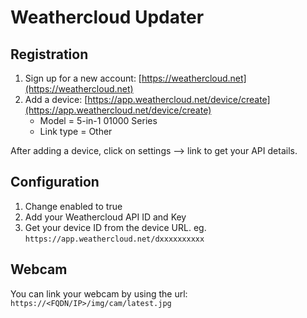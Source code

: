 # Weathercloud Updater

## Registration

1. Sign up for a new account: [https://weathercloud.net](https://weathercloud.net)
2. Add a device: [https://app.weathercloud.net/device/create](https://app.weathercloud.net/device/create)
    - Model = 5-in-1 01000 Series
    - Link type = Other

After adding a device, click on settings --> link to get your API details.

## Configuration

1. Change enabled to true
1. Add your Weathercloud API ID and Key
1. Get your device ID from the device URL. eg. `https://app.weathercloud.net/dxxxxxxxxxx`

## Webcam

You can link your webcam by using the url: `https://<FQDN/IP>/img/cam/latest.jpg`
